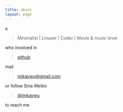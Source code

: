 ```yaml
---
title: about
layout: page
---
```


a

> Minimalist | Linuxer | Coder | Movie & music lover

who involved in 

> [github](https://github.com/imkaywu)

mail 

> [imkaywu@gmail.com](mailto:imkaywu@gmail.com)

or follow Sina Weibo

> [@imkaywu](http://weibo.com/imkaywu)

to reach me
